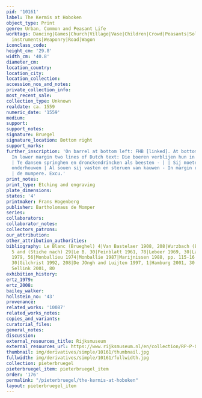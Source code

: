```yaml
---
pid: '10161'
label: The Kermis at Hoboken
object_type: Print
genre: Urban, Common and Peasant Life
worktags: Dancing|Games|Church|Village|Vase|Children|Crowd|Peasants|Soldiers|Flag/Banner|Musical
  instruments|Weaponry|Road|Wagon
iconclass_code:
height_cm: '29.8'
width_cm: '40.8'
diameter_cm:
location_country:
location_city:
location_collection:
accession_nos_and_notes:
private_collection_info:
most_recent_sale:
collection_type: Unknown
realdate: ca. 1559
numeric_date: '1559'
medium:
support:
support_notes:
signature: Bruegel
signature_location: Bottom right
support_marks:
further_inscription: 'On barrel at bottom left: FHB [linked]. At bottom right: Bruegel.
  In lower margin two lines of Dutch text: Die boeren verblijen hun in sulken feesten
  | Te dansen springhen en dronckendrincken als beesten - | | Sij moeten die kermissen
  onderhouwen | Al souen sij vasten en steruen van kauwen - In margin right: Bartolomeus
  | de mumpere. Excu.'
print_notes:
print_type: Etching and engraving
plate_dimensions:
states: '4'
printmaker: Frans Hogenberg
publisher: Bartholomaus de Momper
series:
collaborators:
collaborator_notes:
collectors_patrons:
our_attribution:
other_attribution_authorities:
bibliography: Le Blanc (Brueghel) 4|Van Bastelaer 1908, 208|Wurzbach (Brueghel, Radierungen),
  5 and (Stiche nach) 29|Le B. 30|Feinblatt 1961, 78|Lebeer 1969, 30|Lari 1973, 165|Vallese
  1979, 56|Monballieu 1974|Monballie 1987|Marijnissen 1988, pp. 115-16|Tokyo 1989,
  30|Gilchrist 1992, 208|De JOngh and Luijten 1997, 1|Hamburg 2001, 30|Orenstein and
  Sellink 2001, 80
exhibition_history:
ertz_1979:
ertz_2008:
bailey_walker:
hollstein_no: '43'
provenance:
related_works: '10087'
related_works_notes:
copies_and_variants:
curatorial_files:
general_notes:
discussion:
external_resources_title: Rijksmuseum
external_resources_url: https://www.rijksmuseum.nl/en/collection/RP-P-OB-7369
thumbnail: img/derivatives/simple/10161/thumbnail.jpg
fullwidth: img/derivatives/simple/10161/fullwidth.jpg
collection: pieterbruegel
pieterbruegel_item: pieterbruegel_item
order: '176'
permalink: "/pieterbruegel/the-kermis-at-hoboken"
layout: pieterbruegel_item
---
```

